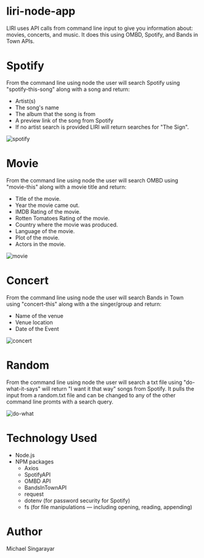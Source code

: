 # liri-node-app

LIRI uses API calls from command line input to give you information about: movies, concerts, and music. It does this using OMBD, Spotify, and Bands in Town APIs.

# Spotify
From the command line using node the user will search Spotify using "spotify-this-song" along with a song and return:

- Artist(s)
- The song's name
- The album that the song is from
- A preview link of the song from Spotify
- If no artist search is provided LIRI will return searches for "The Sign".


![spotify](https://user-images.githubusercontent.com/43361200/50544334-ed012100-0bae-11e9-80b6-92f234243666.gif)



# Movie
From the command line using node the user will search OMBD using "movie-this" along with a movie title and return:

- Title of the movie.
- Year the movie came out.
- IMDB Rating of the movie.
- Rotten Tomatoes Rating of the movie.
- Country where the movie was produced.
- Language of the movie.
- Plot of the movie.
- Actors in the movie.

![movie](https://user-images.githubusercontent.com/43361200/50544282-7dd6fd00-0bad-11e9-8e58-db137ab14ea6.gif)

# Concert
From the command line using node the user will search Bands in Town using "concert-this" along with a the singer/group and return:

- Name of the venue
- Venue location
- Date of the Event

![concert](https://user-images.githubusercontent.com/43361200/50544281-79aadf80-0bad-11e9-8ce5-4873a595b087.gif)




# Random
From the command line using node the user will search a txt file using "do-what-it-says" will return "I want it that way" songs from Spotify. It pulls the input from a random.txt file and can be changed to any of the other command line promts with a search query.

![do-what](https://user-images.githubusercontent.com/43361200/50544333-eb375d80-0bae-11e9-8bb9-23f6aaf6e319.gif)

# Technology Used

- Node.js
- NPM packages
  - Axios
  - SpotifyAPI
  - OMBD API
  - BandsInTownAPI
  - request
  - dotenv (for password security for Spotify)
  - fs (for file manipulations — including opening, reading, appending)

# Author

Michael Singarayar


